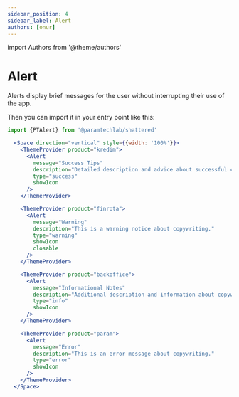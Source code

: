 ```yaml
---
sidebar_position: 4
sidebar_label: Alert
authors: [onur]
---
```


import Authors from '@theme/authors'

# Alert

<Authors frontMatter={frontMatter} />

Alerts display brief messages for the user without interrupting their use of the app.

Then you can import it in your entry point like this:

```jsx
import {PTAlert} from '@paramtechlab/shattered'
```

```jsx live
  <Space direction="vertical" style={{width: '100%'}}>
    <ThemeProvider product="kredim">
      <Alert
        message="Success Tips"
        description="Detailed description and advice about successful copywriting."
        type="success"
        showIcon
      />
    </ThemeProvider>

    <ThemeProvider product="finrota">
      <Alert
        message="Warning"
        description="This is a warning notice about copywriting."
        type="warning"
        showIcon
        closable
      />
    </ThemeProvider>

    <ThemeProvider product="backoffice">
      <Alert
        message="Informational Notes"
        description="Additional description and information about copywriting."
        type="info"
        showIcon
      />
    </ThemeProvider>

    <ThemeProvider product="param">
      <Alert
        message="Error"
        description="This is an error message about copywriting."
        type="error"
        showIcon
      />
    </ThemeProvider>
  </Space>
```

